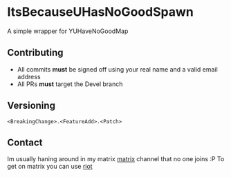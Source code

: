 # ItsBecauseUHasNoGoodSpawn

A simple wrapper for YUHaveNoGoodMap

## Contributing
 * All commits __must__ be signed off using your real name and a valid email address
 * All PRs __must__ target the Devel branch

## Versioning
`<BreakingChange>.<FeatureAdd>.<Patch>`

## Contact
Im usually haning around in my matrix [matrix](https://matrix.to/#/#illy:matrix.org) channel that no one joins :P
To get on matrix you can use [riot](https://riot.im/)
